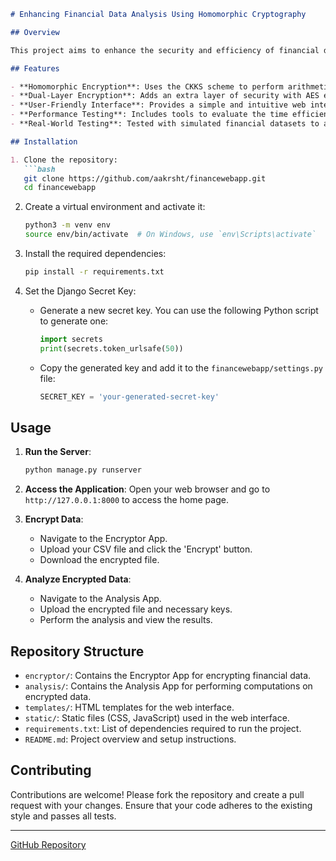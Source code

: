 
```markdown
# Enhancing Financial Data Analysis Using Homomorphic Cryptography

## Overview

This project aims to enhance the security and efficiency of financial data analysis by implementing homomorphic encryption. The system is built using the Django framework and leverages the TenSEAL library to perform computations on encrypted data, ensuring data privacy and security throughout the process.

## Features

- **Homomorphic Encryption**: Uses the CKKS scheme to perform arithmetic operations on encrypted financial data.
- **Dual-Layer Encryption**: Adds an extra layer of security with AES encryption.
- **User-Friendly Interface**: Provides a simple and intuitive web interface for uploading and analyzing encrypted data.
- **Performance Testing**: Includes tools to evaluate the time efficiency and memory utilization of the encryption and analysis processes.
- **Real-World Testing**: Tested with simulated financial datasets to assess practical applicability.

## Installation

1. Clone the repository:
   ```bash
   git clone https://github.com/aakrsht/financewebapp.git
   cd financewebapp
   ```

2. Create a virtual environment and activate it:
   ```bash
   python3 -m venv env
   source env/bin/activate  # On Windows, use `env\Scripts\activate`
   ```

3. Install the required dependencies:
   ```bash
   pip install -r requirements.txt
   ```

4. Set the Django Secret Key:
   - Generate a new secret key. You can use the following Python script to generate one:
     ```python
     import secrets
     print(secrets.token_urlsafe(50))
     ```
   - Copy the generated key and add it to the `financewebapp/settings.py` file:
     ```python
     SECRET_KEY = 'your-generated-secret-key'
     ```

## Usage

1. **Run the Server**:
   ```bash
   python manage.py runserver
   ```

2. **Access the Application**:
   Open your web browser and go to `http://127.0.0.1:8000` to access the home page.

3. **Encrypt Data**:
   - Navigate to the Encryptor App.
   - Upload your CSV file and click the 'Encrypt' button.
   - Download the encrypted file.

4. **Analyze Encrypted Data**:
   - Navigate to the Analysis App.
   - Upload the encrypted file and necessary keys.
   - Perform the analysis and view the results.

## Repository Structure

- `encryptor/`: Contains the Encryptor App for encrypting financial data.
- `analysis/`: Contains the Analysis App for performing computations on encrypted data.
- `templates/`: HTML templates for the web interface.
- `static/`: Static files (CSS, JavaScript) used in the web interface.
- `requirements.txt`: List of dependencies required to run the project.
- `README.md`: Project overview and setup instructions.

## Contributing

Contributions are welcome! Please fork the repository and create a pull request with your changes. Ensure that your code adheres to the existing style and passes all tests.


---

[GitHub Repository](https://github.com/aakrsht/financewebapp)
